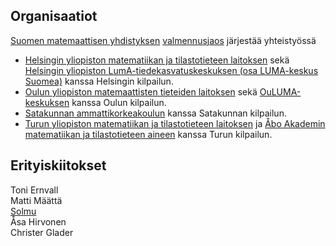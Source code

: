 ---
---
## Organisaatiot

[Suomen matemaattisen yhdistyksen](http://matemaattinenyhdistys.fi) [valmennusjaos](http://matematiikkakilpailut.fi) j&auml;rjest&auml;&auml; yhteisty&ouml;ss&auml;

* [Helsingin yliopiston matematiikan ja tilastotieteen laitoksen](http://www.mathstat.helsinki.fi) sek&auml; [Helsingin yliopiston LumA-tiedekasvatuskeskuksen (osa LUMA-keskus Suomea)](https://www.helsinki.fi/fi/tiedekasvatus) kanssa Helsingin kilpailun.
* [Oulun yliopiston matemaattisten tieteiden laitoksen](http://www.oulu.fi/matematiikka) sek&auml; [OuLUMA-keskuksen](http://ouluma.fi) kanssa Oulun kilpailun.
* [Satakunnan ammattikorkeakoulun](http://www.samk.fi) kanssa Satakunnan kilpailun.
* [Turun yliopiston matematiikan ja tilastotieteen laitoksen](http://www.utu.fi/fi/yksikot/sci/yksikot/mattil/Sivut/home.aspx) ja [&Aring;bo Akademin matematiikan ja tilastotieteen aineen](http://www.abo.fi/fakultet/mnfmatematikochstatistik) kanssa Turun kilpailun.


## Erityiskiitokset

Toni Ernvall<br>
Matti M&auml;&auml;tt&auml;<br>
<a class="tav" href="https://matematiikkalehtisolmu.fi">Solmu</a><br>
&Aring;sa Hirvonen<br>
Christer Glader
